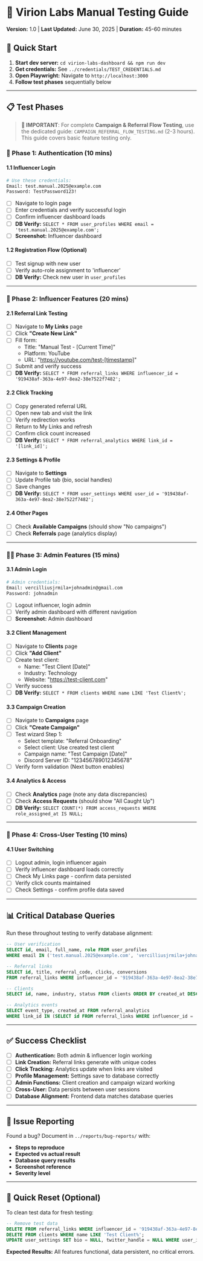 # 🧪 Virion Labs Manual Testing Guide

**Version:** 1.0 | **Last Updated:** June 30, 2025 | **Duration:** 45-60 minutes

## 🎯 Quick Start

1. **Start dev server:** `cd virion-labs-dashboard && npm run dev`
2. **Get credentials:** See `../credentials/TEST_CREDENTIALS.md`
3. **Open Playwright:** Navigate to `http://localhost:3000`
4. **Follow test phases** sequentially below

---

## 📋 Test Phases

> **🎯 IMPORTANT**: For complete **Campaign & Referral Flow Testing**, use the dedicated guide: `CAMPAIGN_REFERRAL_FLOW_TESTING.md` (2-3 hours). This guide covers basic feature testing only.

### 🔐 Phase 1: Authentication (10 mins)

#### 1.1 Influencer Login
```bash
# Use these credentials:
Email: test.manual.2025@example.com
Password: TestPassword123!
```
- [ ] Navigate to login page
- [ ] Enter credentials and verify successful login
- [ ] Confirm influencer dashboard loads
- [ ] **DB Verify:** `SELECT * FROM user_profiles WHERE email = 'test.manual.2025@example.com';`
- [ ] **Screenshot:** Influencer dashboard

#### 1.2 Registration Flow (Optional)
- [ ] Test signup with new user
- [ ] Verify auto-role assignment to 'influencer'
- [ ] **DB Verify:** Check new user in `user_profiles`

---

### 👥 Phase 2: Influencer Features (20 mins)

#### 2.1 Referral Link Testing
- [ ] Navigate to **My Links** page
- [ ] Click **"Create New Link"**
- [ ] Fill form:
  - Title: "Manual Test - [Current Time]"
  - Platform: YouTube
  - URL: "https://youtube.com/test-[timestamp]"
- [ ] Submit and verify success
- [ ] **DB Verify:** `SELECT * FROM referral_links WHERE influencer_id = '919438af-363a-4e97-8ea2-38e7522f7482';`

#### 2.2 Click Tracking
- [ ] Copy generated referral URL
- [ ] Open new tab and visit the link
- [ ] Verify redirection works
- [ ] Return to My Links and refresh
- [ ] Confirm click count increased
- [ ] **DB Verify:** `SELECT * FROM referral_analytics WHERE link_id = '[link_id]';`

#### 2.3 Settings & Profile
- [ ] Navigate to **Settings**
- [ ] Update Profile tab (bio, social handles)
- [ ] Save changes
- [ ] **DB Verify:** `SELECT * FROM user_settings WHERE user_id = '919438af-363a-4e97-8ea2-38e7522f7482';`

#### 2.4 Other Pages
- [ ] Check **Available Campaigns** (should show "No campaigns")
- [ ] Check **Referrals** page (analytics display)

---

### 👨‍💼 Phase 3: Admin Features (15 mins)

#### 3.1 Admin Login
```bash
# Admin credentials:
Email: vercilliusjrmila+johnadmin@gmail.com
Password: johnadmin
```
- [ ] Logout influencer, login admin
- [ ] Verify admin dashboard with different navigation
- [ ] **Screenshot:** Admin dashboard

#### 3.2 Client Management
- [ ] Navigate to **Clients** page
- [ ] Click **"Add Client"**
- [ ] Create test client:
  - Name: "Test Client [Date]"
  - Industry: Technology
  - Website: "https://test-client.com"
- [ ] Verify success
- [ ] **DB Verify:** `SELECT * FROM clients WHERE name LIKE 'Test Client%';`

#### 3.3 Campaign Creation
- [ ] Navigate to **Campaigns** page
- [ ] Click **"Create Campaign"**
- [ ] Test wizard Step 1:
  - Select template: "Referral Onboarding"
  - Select client: Use created test client
  - Campaign name: "Test Campaign [Date]"
  - Discord Server ID: "123456789012345678"
- [ ] Verify form validation (Next button enables)

#### 3.4 Analytics & Access
- [ ] Check **Analytics** page (note any data discrepancies)
- [ ] Check **Access Requests** (should show "All Caught Up")
- [ ] **DB Verify:** `SELECT COUNT(*) FROM access_requests WHERE role_assigned_at IS NULL;`

---

### 🔄 Phase 4: Cross-User Testing (10 mins)

#### 4.1 User Switching
- [ ] Logout admin, login influencer again
- [ ] Verify influencer dashboard loads correctly
- [ ] Check My Links page - confirm data persisted
- [ ] Verify click counts maintained
- [ ] Check Settings - confirm profile data saved

---

## 📊 Critical Database Queries

Run these throughout testing to verify database alignment:

```sql
-- User verification
SELECT id, email, full_name, role FROM user_profiles 
WHERE email IN ('test.manual.2025@example.com', 'vercilliusjrmila+johnadmin@gmail.com');

-- Referral links
SELECT id, title, referral_code, clicks, conversions 
FROM referral_links WHERE influencer_id = '919438af-363a-4e97-8ea2-38e7522f7482';

-- Clients
SELECT id, name, industry, status FROM clients ORDER BY created_at DESC LIMIT 3;

-- Analytics events
SELECT event_type, created_at FROM referral_analytics 
WHERE link_id IN (SELECT id FROM referral_links WHERE influencer_id = '919438af-363a-4e97-8ea2-38e7522f7482');
```

---

## ✅ Success Checklist

- [ ] **Authentication:** Both admin & influencer login working
- [ ] **Link Creation:** Referral links generate with unique codes
- [ ] **Click Tracking:** Analytics update when links are visited
- [ ] **Profile Management:** Settings save to database correctly
- [ ] **Admin Functions:** Client creation and campaign wizard working
- [ ] **Cross-User:** Data persists between user sessions
- [ ] **Database Alignment:** Frontend data matches database queries

---

## 🐛 Issue Reporting

Found a bug? Document in `../reports/bug-reports/` with:
- **Steps to reproduce**
- **Expected vs actual result**
- **Database query results**
- **Screenshot reference**
- **Severity level**

---

## 🔄 Quick Reset (Optional)

To clean test data for fresh testing:
```sql
-- Remove test data
DELETE FROM referral_links WHERE influencer_id = '919438af-363a-4e97-8ea2-38e7522f7482';
DELETE FROM clients WHERE name LIKE 'Test Client%';
UPDATE user_settings SET bio = NULL, twitter_handle = NULL WHERE user_id = '919438af-363a-4e97-8ea2-38e7522f7482';
```

**Expected Results:** All features functional, data persistent, no critical errors. 